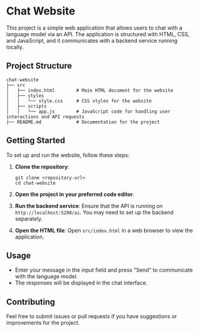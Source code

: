 # Chat Website

This project is a simple web application that allows users to chat with a language model via an API. The application is structured with HTML, CSS, and JavaScript, and it communicates with a backend service running locally.

## Project Structure

```
chat-website
├── src
│   ├── index.html        # Main HTML document for the website
│   ├── styles
│   │   └── style.css     # CSS styles for the website
│   ├── scripts
│   │   └── app.js        # JavaScript code for handling user interactions and API requests
├── README.md             # Documentation for the project
```

## Getting Started

To set up and run the website, follow these steps:

1. **Clone the repository**:
   ```
   git clone <repository-url>
   cd chat-website
   ```

2. **Open the project in your preferred code editor**.

3. **Run the backend service**:
   Ensure that the API is running on `http://localhost:5298/ai`. You may need to set up the backend separately.

4. **Open the HTML file**:
   Open `src/index.html` in a web browser to view the application.

## Usage

- Enter your message in the input field and press "Send" to communicate with the language model.
- The responses will be displayed in the chat interface.

## Contributing

Feel free to submit issues or pull requests if you have suggestions or improvements for the project.